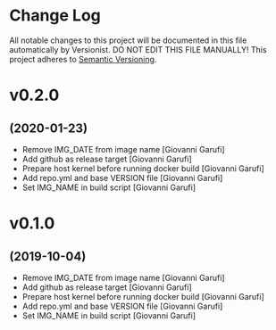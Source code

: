 # Change Log

All notable changes to this project will be documented in this file
automatically by Versionist. DO NOT EDIT THIS FILE MANUALLY!
This project adheres to [Semantic Versioning](http://semver.org/).

# v0.2.0
## (2020-01-23)

* Remove IMG_DATE from image name [Giovanni Garufi]
* Add github as release target [Giovanni Garufi]
* Prepare host kernel before running docker build [Giovanni Garufi]
* Add repo.yml and base VERSION file [Giovanni Garufi]
* Set IMG_NAME in build script [Giovanni Garufi]

# v0.1.0
## (2019-10-04)

* Remove IMG_DATE from image name [Giovanni Garufi]
* Add github as release target [Giovanni Garufi]
* Prepare host kernel before running docker build [Giovanni Garufi]
* Add repo.yml and base VERSION file [Giovanni Garufi]
* Set IMG_NAME in build script [Giovanni Garufi]
